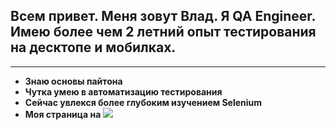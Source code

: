 ## Всем привет. Меня зовут Влад. Я QA Engineer. Имею более чем 2 летний опыт тестирования на десктопе и мобилках.

---

- **Знаю основы пайтона**
- **Чутка умею в автоматизацию тестирования**
- **Сейчас увлекся более глубоким изучением Selenium**
- **Моя страница на** [![](https://img.shields.io/static/v1?message=LinkedIn&logo=linkedin&label=%20&style=flat&color=blue&labelColor=5c5c5c)](https://www.linkedin.com/in/vladlen-kuznetcov/)
